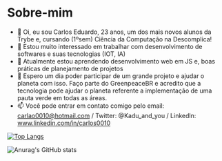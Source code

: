 # Sobre-mim

- 👋 Oi, eu sou Carlos Eduardo, 23 anos, um dos mais novos alunos da Trybe e, cursando (1ºsem) Ciência da Computação na Descomplica!
- 👀 Estou muito interessado em trabalhar com desenvolvimento de softwares e suas tecnologias (IOT, IA)
- 🌱 Atualmente estou aprendendo desenvolvimento web em JS e, boas práticas de planejamento de projetos
- 💞️ Espero um dia poder participar de um grande projeto e ajudar o planeta com isso. Faço parte do GreenpeaceBR e acredito que a tecnologia pode ajudar 
     o planeta referente a implementação de uma pauta verde em todas as áreas.  
- 📫 Você pode entrar em contato comigo pelo email: carlao0010@hotmail.com / Twitter: @Kadu_and_you / Linkedln: www.linkedin.com/in/carlos0010

[![Top Langs](https://github-readme-stats.vercel.app/api/top-langs/?username=Kadu-da-Silva)](https://github.com/Kadu-da-Silva/github-readme-stats)

![Anurag's GitHub stats](https://github-readme-stats.vercel.app/api?username=Kadu-da-Silva&show_icons=true&theme=tokyonight)
